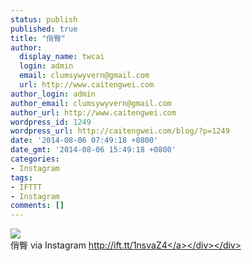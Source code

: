```yaml
---
status: publish
published: true
title: "俏臀"
author:
  display_name: twcai
  login: admin
  email: clumsywyvern@gmail.com
  url: http://www.caitengwei.com
author_login: admin
author_email: clumsywyvern@gmail.com
author_url: http://www.caitengwei.com
wordpress_id: 1249
wordpress_url: http://caitengwei.com/blog/?p=1249
date: '2014-08-06 07:49:18 +0800'
date_gmt: '2014-08-06 15:49:18 +0800'
categories:
- Instagram
tags:
- IFTTT
- Instagram
comments: []
---
```

<div><img src='http:&#47;&#47;scontent-a.cdninstagram.com&#47;hphotos-xfa1&#47;t51.2885-15&#47;10601894_1448645065409263_809449762_n.jpg' style='max-width:600px;' &#47;><br&#47;>
<div>俏臀 via Instagram <a href="http:&#47;&#47;ift.tt&#47;1nsvaZ4">http:&#47;&#47;ift.tt&#47;1nsvaZ4<&#47;a><&#47;div><&#47;div></p>
